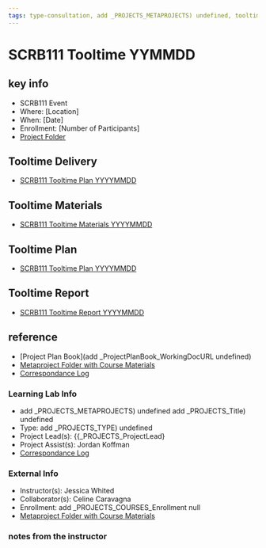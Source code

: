 ```yaml
---
tags: type-consultation, add _PROJECTS_METAPROJECTS) undefined, tooltime
---
```



# SCRB111 Tooltime YYMMDD

## key info
- SCRB111 Event
- Where: [Location]
- When: [Date]
- Enrollment: [Number of Participants]
- [Project Folder]()

## Tooltime Delivery

* [SCRB111 Tooltime Plan YYYYMMDD]()

## Tooltime Materials

* [SCRB111 Tooltime Materials YYYYMMDD]()

## Tooltime Plan

* [SCRB111 Tooltime Plan YYYYMMDD
]()

## Tooltime Report

* [SCRB111 Tooltime Report YYYYMMDD]()



## reference

* [Project Plan Book](add _ProjectPlanBook_WorkingDocURL undefined)
* [Metaproject Folder with Course Materials](https://drive.google.com/drive/folders/194JZlv4Ajf5qmQY51EFoYGiXBrTb7AM2)
* [Correspondance Log](https://drive.google.com/drive/folders/1X-M7RNbGCHlTWYhSqnK7aVakHwwXODTU?usp=drive_link)

### Learning Lab Info
* add _PROJECTS_METAPROJECTS) undefined add _PROJECTS_Title) undefined
* Type: add _PROJECTS_TYPE) undefined
* Project Lead(s): {{_PROJECTS_ProjectLead}
* Project Assist(s): Jordan Koffman
* [Correspondance Log](https://drive.google.com/drive/folders/1X-M7RNbGCHlTWYhSqnK7aVakHwwXODTU?usp=drive_link)

### External Info
* Instructor(s): Jessica Whited
* Collaborator(s): Celine Caravagna
* Enrollment: add _PROJECTS_COURSES_Enrollment null
* [Metaproject Folder with Course Materials](https://drive.google.com/drive/folders/194JZlv4Ajf5qmQY51EFoYGiXBrTb7AM2)


### notes from the instructor